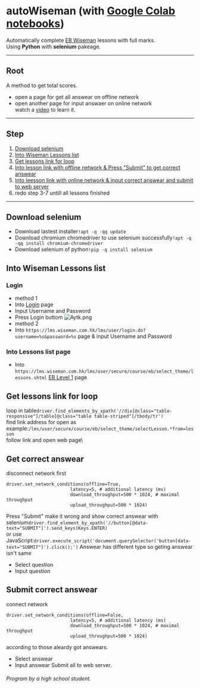 # autoWiseman (with [Google Colab notebooks](https://colab.research.google.com/github/LDwise/autoWiseman/blob/main/autoWiseman.ipynb))
Automatically complete [EB Wiseman](https://wiseman.com.hk) lessons with full marks.\
Using **Python** with **selenium** pakeage.

---
## Root
A method to get total scores.
- open a page for get all answear on offline network
- open another page for input answaer on online network\
watch a [video](https://youtu.be/xcrjj_qhfiU) to learn it.
---
## Step
1. [Download selenium](#download-selenium)
2. [Into Wiseman Lessons list](#into-wiseman-lessons-list)
3. [Get lessons link for loop](#get-lessons-link-for-loop)
4. [Into lesson link with offline network & Press "Submit" to get correct answear](#get-correct-answear)
5. [Into leesson link with online network & input correct answear and submit to web server](#submit-correct-answear)
6. redo step 3-7 untill all lessons finished
---
## Download selenium
- Download lastest installer`!apt -q -qq update`
- Download chromium chromedriver to use selenium successfully`!apt -q -qq install chromium-chromedriver`
- Download selenium of python`!pip -q install selenium`
## Into Wiseman Lessons list
### Login
 - method 1
  - Into [Login](https://lms.wiseman.com.hk/lms/user/) page
  - Input Username and Password
  - Press Login buttom
  ![Aytk.png](https://i.qpix.com/2020/12/14/Aytk.png)
 - method 2
  - Into `https://lms.wiseman.com.hk/lms/user/login.do?username=%s&password=%s` page & input Username and Password
### Into Lessons list page
 - Into `https://lms.wiseman.com.hk/lms/user/secure/course/eb/select_theme/lessons.shtml` [EB Level 1](https://lms.wiseman.com.hk/lms/user/secure/course/eb/select_theme/lessons.shtml) page
## Get lessons link for loop
loop in table`driver.find_elements_by_xpath('//div[@class="table-responsive"]/table[@class="table table-striped"]/tbody/tr')`\
find link address for open as example:`/lms/user/secure/course/eb/select_theme/selectLesson.*from=lesson`\
follow link and open web page\
## Get correct answear
disconnect network first
```
driver.set_network_conditions(offline=True,
						latency=5, # additional latency (ms)
						download_throughput=500 * 1024, # maximal throughput
						upload_throughput=500 * 1024)
```
Press "Submit" make it wrong and show correct answear with selenium`driver.find_element_by_xpath('//button[@data-text="SUBMIT"]').send_keys(Keys.ENTER)`\
or use JavaScript:`driver.execute_script('document.querySelector('button[data-text="SUBMIT"]').click();')`
Answear has different type so geting answear isn't same
- Select question
- Input question
## Submit correct answear
connect network
```
driver.set_network_conditions(offline=False,
						latency=5, # additional latency (ms)
						download_throughput=500 * 1024, # maximal throughput
						upload_throughput=500 * 1024)
```
according to those aleardy got answears.
- Select answear
- Input answear
Submit all to web server.
###### Program by a high school student.
